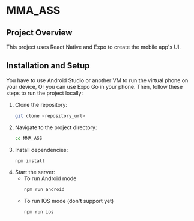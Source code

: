 # MMA_ASS

## Project Overview
This project uses React Native and Expo to create the mobile app's UI.

## Installation and Setup
You have to use Android Studio or another VM to run the virtual phone on your device, Or you can use Expo Go in your phone.
Then, follow these steps to run the project locally:

1. Clone the repository:
   ```bash
   git clone <repository_url>
   ```
2. Navigate to the project directory:
   ```bash
   cd MMA_ASS
   ```
3. Install dependencies:
   ```bash
   npm install
   ```
4. Start the server:
   - To run Android mode 
     ```bash
     npm run android
     ```
   - To run IOS mode (don't support yet)
     ```bash
     npm run ios
     ```
